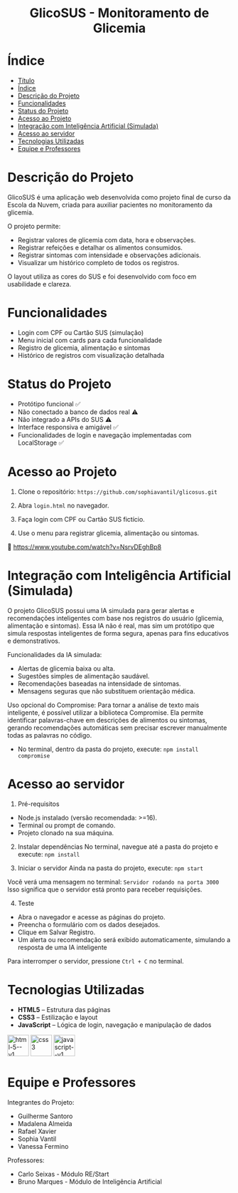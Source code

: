 <h1 align="center"> GlicoSUS - Monitoramento de Glicemia </h1>

# Índice

- [Título](#Título)
- [Índice](#índice)
- [Descrição do Projeto](#descrição-do-projeto)
- [Funcionalidades](#funcionalidades)
- [Status do Projeto](#status-do-projeto)
- [Acesso ao Projeto](#acesso-ao-projeto)
- [Integração com Inteligência Artificial (Simulada)](#integracao-com-ia-(simulada))
- [Acesso ao servidor](#acesso-ao-servidor)
- [Tecnologias Utilizadas](#tecnologias-utilizadas)
- [Equipe e Professores](#equipe-e-professores)

# Descrição do Projeto

GlicoSUS é uma aplicação web desenvolvida como projeto final de curso da Escola da Nuvem, criada para auxiliar pacientes no monitoramento da glicemia.

O projeto permite:
- Registrar valores de glicemia com data, hora e observações.
- Registrar refeições e detalhar os alimentos consumidos.
- Registrar sintomas com intensidade e observações adicionais.
- Visualizar um histórico completo de todos os registros.

O layout utiliza as cores do SUS e foi desenvolvido com foco em usabilidade e clareza.

# Funcionalidades

- Login com CPF ou Cartão SUS (simulação)
- Menu inicial com cards para cada funcionalidade
- Registro de glicemia, alimentação e sintomas
- Histórico de registros com visualização detalhada

# Status do Projeto

- Protótipo funcional ✅
- Não conectado a banco de dados real ⚠️
- Não integrado a APIs do SUS ⚠️
- Interface responsiva e amigável ✅
- Funcionalidades de login e navegação implementadas com LocalStorage ✅

# Acesso ao Projeto

1. Clone o repositório:
`` https://github.com/sophiavantil/glicosus.git ``

2. Abra ``login.html`` no navegador.
3. Faça login com CPF ou Cartão SUS fictício.
4. Use o menu para registrar glicemia, alimentação ou sintomas.

🔗 https://www.youtube.com/watch?v=NsrvDEghBp8

# Integração com Inteligência Artificial (Simulada)

O projeto GlicoSUS possui uma IA simulada para gerar alertas e recomendações inteligentes com base nos registros do usuário (glicemia, alimentação e sintomas). Essa IA não é real, mas sim um protótipo que simula respostas inteligentes de forma segura, apenas para fins educativos e demonstrativos.

Funcionalidades da IA simulada:
- Alertas de glicemia baixa ou alta.
- Sugestões simples de alimentação saudável.
- Recomendações baseadas na intensidade de sintomas.
- Mensagens seguras que não substituem orientação médica.

Uso opcional do Compromise:
Para tornar a análise de texto mais inteligente, é possível utilizar a biblioteca Compromise. Ela permite identificar palavras-chave em descrições de alimentos ou sintomas, gerando recomendações automáticas sem precisar escrever manualmente todas as palavras no código.
- No terminal, dentro da pasta do projeto, execute:
`` npm install compromise ``

# Acesso ao servidor

1. Pré-requisitos
- Node.js instalado (versão recomendada: >=16).
- Terminal ou prompt de comando.
- Projeto clonado na sua máquina.

2. Instalar dependências
No terminal, navegue até a pasta do projeto e execute:
`` npm install `` 

3. Iniciar o servidor
Ainda na pasta do projeto, execute:
`` npm start `` 

Você verá uma mensagem no terminal:
`` Servidor rodando na porta 3000 ``
Isso significa que o servidor está pronto para receber requisições.

4. Teste

- Abra o navegador e acesse as páginas do projeto.
- Preencha o formulário com os dados desejados.
- Clique em Salvar Registro.
- Um alerta ou recomendação será exibido automaticamente, simulando a resposta de uma IA inteligente

Para interromper o servidor, pressione ``Ctrl + C`` no terminal.

# Tecnologias Utilizadas

- **HTML5** – Estrutura das páginas
- **CSS3** – Estilização e layout
- **JavaScript** – Lógica de login, navegação e manipulação de dados

<img width="48" height="48" src="https://img.icons8.com/color/48/html-5--v1.png" alt="html-5--v1"/> <img width="48" height="48" src="https://img.icons8.com/fluency/48/css3.png" alt="css3"/>  <img width="48" height="48" src="https://img.icons8.com/color/48/javascript--v1.png" alt="javascript--v1"/>

# Equipe e Professores

Integrantes do Projeto:
- Guilherme Santoro
- Madalena Almeida
- Rafael Xavier
- Sophia Vantil
- Vanessa Fermino

Professores:
- Carlo Seixas - Módulo RE/Start
- Bruno Marques - Módulo de Inteligência Artificial
